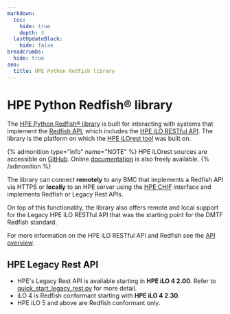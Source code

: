 ```yaml
---
markdown:
  toc:
    hide: true
    depth: 3
  lastUpdateBlock:
    hide: false
breadcrumbs:
  hide: true
seo:
  title: HPE Python Redfish library
---
```


<!--
Original doc sources: https://github.com/HewlettPackard/python-ilorest-library/tree/master/docs
Original rendered doc: https://hewlettpackard.github.io/python-ilorest-library/API-Overview.html 
-->

# HPE Python Redfish® library

The <a href="https://github.com/HewlettPackard/python-ilorest-library" target="_blank">HPE Python Redfish® library</a>
is built for interacting with systems that implement the
<a href="https://redfish.dmtf.org/" target="_blank">Redfish API</a>,
which includes the [HPE iLO RESTful API](/docs).
The library is the platform on which the
[HPE iLOrest tool](/docs/redfishclients/ilorest-userguide/) was built on.

{% admonition type="info" name="NOTE" %}
HPE iLOrest sources are accessible on <a href="https://github.com/HewlettPackard/python-redfish-utility" target="_blank">GitHub</a>.
Online [documentation](/docs/redfishclients/ilorest-userguide)
is also freely available.
{% /admonition %}

The library can connect **remotely** to any
BMC that implements a Redfish API via HTTPS or
**locally** to an HPE server using the
[HPE CHIF](/docs/etc/glossaryterms/) interface and implements
Redfish or Legacy Rest APIs.

On top of this functionality, the library also offers remote
and local support for the Legacy HPE iLO RESTful API that was the
starting point for the DMTF Redfish standard.

For more information on the HPE iLO RESTful API and Redfish
see the [API overview](/docs/redfishservices/ilos/).

## HPE Legacy Rest API

- HPE's Legacy Rest API is available starting in
  **HPE iLO 4 2.00**. Refer to
  <a href="https://github.com/HewlettPackard/python-ilorest-library/blob/master/examples/quickstart_legacy_rest.py" target="_blank">quick\_start\_legacy_rest.py</a>
  for more detail.
- iLO 4 is Redfish conformant starting with **HPE iLO 4 2.30**.
- HPE iLO 5 and above are Redfish conformant only.
